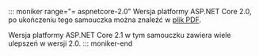 ::: moniker range="= aspnetcore-2.0"
Wersja platformy ASP.NET Core 2.0, po ukończeniu tego samouczka można znaleźć w [plik PDF](https://github.com/aspnet/Docs/tree/master/aspnetcore/data/ef-rp/intro/PDF-6-18-18.pdf).

Wersja platformy ASP.NET Core 2.1 w tym samouczku zawiera wiele ulepszeń w wersji 2.0.
::: moniker-end